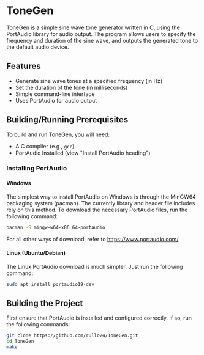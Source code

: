 # ToneGen
ToneGen is a simple sine wave tone generator written in C, using the PortAudio library for audio output. The program allows users to specify the frequency and duration of the sine wave, and outputs the generated tone to the default audio device.

## Features
- Generate sine wave tones at a specified frequency (in Hz)
- Set the duration of the tone (in milliseconds)
- Simple command-line interface
- Uses PortAudio for audio output

## Building/Running Prerequisites
To build and run ToneGen, you will need:
- A C compiler (e.g., `gcc`)
- PortAudio Installed (view "Install PortAudio heading")

### Installing PortAudio
#### Windows
The simplest way to install PortAudio on Windows is through the MinGW64 packaging system (pacman). The currently library and header file includes rely on this method. To download the necessary PortAudio files, run the following command:
```bash
pacman -S mingw-w64-x86_64-portaudio
```
For all other ways of download, refer to https://www.portaudio.com/

#### Linux (Ubuntu/Debian)
The Linux PortAudio download is much simpler. Just run the following command:
```bash
sudo apt install portaudio19-dev
```

## Building the Project
First ensure that PortAudio is installed and configured correctly. If so, run the following commands:
```bash
git clone https://github.com/rullo24/ToneGen.git
cd ToneGen
make
```
